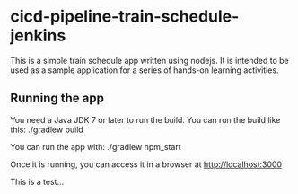 # cicd-pipeline-train-schedule-jenkins
This is a simple train schedule app written using nodejs. It is intended to be used as a sample application for a series of hands-on learning activities.

## Running the app
You need a Java JDK 7 or later to run the build. You can run the build like this:
    ./gradlew build

You can run the app with:
    ./gradlew npm_start

Once it is running, you can access it in a browser at [http://localhost:3000](http://localhost:3000)

This is a test...
